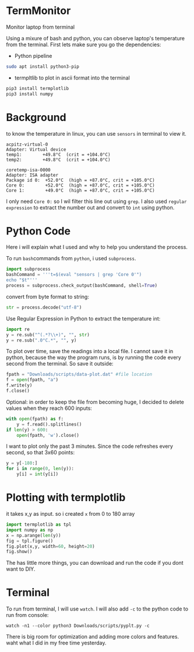 # TermMonitor
Monitor laptop from terminal



Using a mixure of bash and python, you can observe laptop's temperature from the terminal.
First lets make sure you go the dependencies:
* Python pipeline

```bash
sudo apt install python3-pip
```

* termpltlib to plot in ascii format into the terminal

```bash
pip3 install termplotlib
pip3 install numpy
```


# Background
to know the temperature in linux, you can use `sensors` in terminal to view it.
```
acpitz-virtual-0
Adapter: Virtual device
temp1:        +49.8°C  (crit = +104.0°C)
temp2:        +49.8°C  (crit = +104.0°C)

coretemp-isa-0000
Adapter: ISA adapter
Package id 0:  +52.0°C  (high = +87.0°C, crit = +105.0°C)
Core 0:        +52.0°C  (high = +87.0°C, crit = +105.0°C)
Core 1:        +49.0°C  (high = +87.0°C, crit = +105.0°C)
```

I only need `Core 0:` so I wil filter this line out using `grep`. I also used `regular expression` to extract the number out and convert to `int` using python.

# Python Code
Here i will explain what I used and why to help you understand the process.

To run `bash`commands from `python`, i used `subprocess`.
```python
import subprocess
bashCommand = '''t=$(eval "sensors | grep 'Core 0'")
echo "$t"'''
process = subprocess.check_output(bashCommand, shell=True)
```

convert from byte format to string:

```python
str = process.decode("utf-8")
```

Use Regular Expression in Python to extract the temperature int:
```python
import re
y = re.sub("^(.*?\\+)", "", str)
y = re.sub(".0°C.*", "", y) 
```
To plot over time, save the readings into a local file. I cannot save it in python, because the way the program runs, is by running the code every second from the terminal. So save it outside:
```python
fpath = "Downloads/scripts/data-plot.dat" #file location
f = open(fpath, "a")
f.write(y)
f.close()
```

Optional: in order to keep the file from becoming huge, I decided to delete values when they reach 600 inputs:
```python
with open(fpath) as f:
    y = f.read().splitlines()
if len(y) > 600:
    open(fpath, 'w').close()
```

I want to plot only the past 3 minutes. Since the code refreshes every second, so that 3x60 points:
```python
y = y[-180:]
for i in range(0, len(y)): 
    y[i] = int(y[i]) 
```
# Plotting with termplotlib
it takes x,y as input. so i created `x` from 0 to 180 array
```python
import termplotlib as tpl
import numpy as np
x = np.arange(len(y))
fig = tpl.figure()
fig.plot(x,y, width=60, height=20)
fig.show()
```

The has little more things, you can download and run the code if you dont want to DIY.

# Terminal
To run from terminal, I will use `watch`. I will also add `-c` to the python code to run from console:
```terminal
watch -n1 --color python3 Downloads/scripts/pyplt.py -c
```

There is big room for optimization and adding more colors and features. waht what I did in my free time yesterday.






